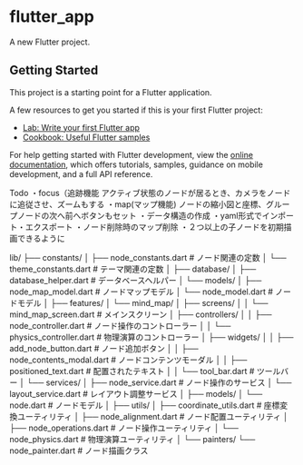# flutter_app

A new Flutter project.

## Getting Started

This project is a starting point for a Flutter application.

A few resources to get you started if this is your first Flutter project:

- [Lab: Write your first Flutter app](https://docs.flutter.dev/get-started/codelab)
- [Cookbook: Useful Flutter samples](https://docs.flutter.dev/cookbook)

For help getting started with Flutter development, view the
[online documentation](https://docs.flutter.dev/), which offers tutorials,
samples, guidance on mobile development, and a full API reference.

Todo
・focus（追跡機能
    アクティブ状態のノードが居るとき、カメラをノードに追従させ、ズームもする
・map(マップ機能)
    ノードの縮小図と座標、グループノードの次へ前へボタンもセット
・データ構造の作成
・yaml形式でインポート・エクスポート
・ノード削除時のマップ削除
・２つ以上の子ノードを初期描画できるように


lib/
├── constants/
│   ├── node_constants.dart         # ノード関連の定数
│   └── theme_constants.dart        # テーマ関連の定数
│
├── database/
│   ├── database_helper.dart        # データベースヘルパー
│   └── models/
│       ├── node_map_model.dart     # ノードマップモデル
│       └── node_model.dart         # ノードモデル
│
├── features/
│   └── mind_map/
│       ├── screens/
│       │   └── mind_map_screen.dart    # メインスクリーン
│       ├── controllers/
│       │   ├── node_controller.dart     # ノード操作のコントローラー
│       │   └── physics_controller.dart  # 物理演算のコントローラー
│       ├── widgets/
│       │   ├── add_node_button.dart    # ノード追加ボタン
│       │   ├── node_contents_modal.dart # ノードコンテンツモーダル
│       │   ├── positioned_text.dart     # 配置されたテキスト
│       │   └── tool_bar.dart           # ツールバー
│       └── services/
│           ├── node_service.dart        # ノード操作のサービス
│           └── layout_service.dart      # レイアウト調整サービス
│
├── models/
│   └── node.dart                   # ノードモデル
│
├── utils/
│   ├── coordinate_utils.dart       # 座標変換ユーティリティ
│   ├── node_alignment.dart         # ノード配置ユーティリティ
│   ├── node_operations.dart        # ノード操作ユーティリティ
│   └── node_physics.dart          # 物理演算ユーティリティ
│
└── painters/
    └── node_painter.dart           # ノード描画クラス